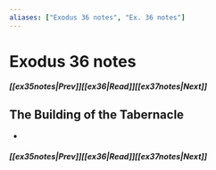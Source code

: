 ```yaml
---
aliases: ["Exodus 36 notes", "Ex. 36 notes"]
---
```

# Exodus 36 notes
##### <span class=arrow-left></span>[[ex35notes|Prev]]<span class=navigation-separator></span>[[ex36|Read]]<span class=navigation-separator></span>[[ex37notes|Next]]<span class=arrow-right></span>
## The Building of the Tabernacle
- 
##### <span class=arrow-left></span>[[ex35notes|Prev]]<span class=navigation-separator></span>[[ex36|Read]]<span class=navigation-separator></span>[[ex37notes|Next]]<span class=arrow-right></span>